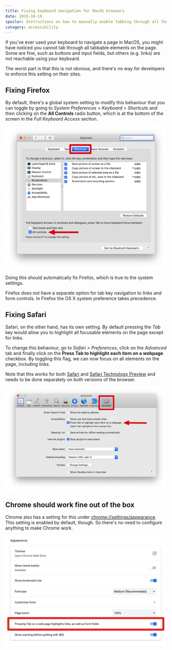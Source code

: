 ```yaml
---
title: Fixing keyboard navigation for MacOS browsers
date: 2019-10-19
spoiler: Instructions on how to manually enable tabbing through all focusable elements on a page if you are using MacOS.
category: accessibility
---
```


If you've ever used your keyboard to navigate a page in MacOS, you might have noticed you cannot tab through all tabbable elements on the
page. Some are fine, such as buttons and input fields, but others (e.g. links) are not reachable using your keyboard.

The worst part is that this is not obvious, and there's no way for developers to enforce this setting on their sites.

## Fixing Firefox

By default, there's a global system setting to modify this behaviour that you can toggle by going to _System Preferences > Keyboard >
Shortcuts_ and then clicking on the **All Controls** radio button, which is at the bottom of the screen in the _Full Keyboard Access_
section.

![](./keyboard-settings.jpg)

Doing this should automatically fix Firefox, which is true to the system settings.

Firefox does not have a separate option for tab key navigation to links and form controls. In Firefox the OS X system preference takes
precedence.

## Fixing Safari

Safari, on the other hand, has its own setting. By default pressing the _Tab_ key would allow you to highlight all focusable elements on the
page except for links.

To change this behaviour, go to _Safari > Preferences_, click on the _Advanced_ tab and finally click on the **Press Tab to highlight each
item on a webpage** checkbox. By toggling this flag, we can now focus on all elements on the page, including links.

Note that this works for both [Safari](https://www.apple.com/safari/) and
[Safari Technology Preview](https://developer.apple.com/safari/technology-preview/) and needs to be done separately on both versions of the
browser.

![](./safari-preferences.jpg)

## Chrome should work fine out of the box

Chrome also has a setting for this under [chrome://settings/appearance](chrome://settings/appearance). This setting is enabled by default,
though. So there's no need to configure anything to make Chrome work.

![](./chrome-settings.jpg)
